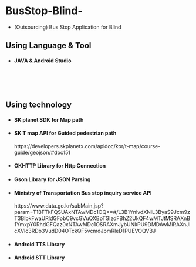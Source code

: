 # BusStop-Blind-
<ul>
<li>(Outsourcing) Bus Stop Application for Blind</li>
</ul>


<h2> Using Language & Tool</h2>
<ul>
<li><h4> JAVA & Android Studio </h4></li>
</ul>


<br>
<br>
<br>
<h2> Using technology</h2>
<ul>
<li><h4> SK planet SDK for Map path </h4></li>
<li><h4> SK T map API for Guided pedestrian path </h4></li>
https://developers.skplanetx.com/apidoc/kor/t-map/course-guide/geojson/#doc151

<li><h4> OKHTTP Library for Http Connection </h4></li>
<li><h4> Gson Library for JSON Parsing </h4></li>
<li><h4> Ministry of Transportation Bus stop inquiry service API </h4> </li>
https://www.data.go.kr/subMain.jsp?param=T1BFTkFQSUAxNTAwMDc1OQ==#/L3B1YnIvdXNlL3ByaS9Jcm9zT3BlbkFwaURldGFpbC9vcGVuQXBpTGlzdFBhZ2UkQF4wMTJtMSRAXnB1YmxpY0RhdGFQaz0xNTAwMDc1OSRAXmJybUNkPU9DMDAwMiRAXnJlcXVlc3RDb3VudD04OTckQF5vcmdJbmRleD1PUEVOQVBJ

<li><h4> Android TTS Library </h4></li>
<li><h4> Android STT Library </h4></li>

</ul>


